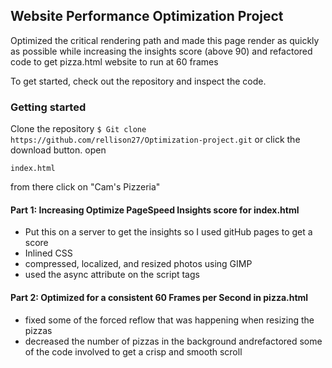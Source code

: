 ## Website Performance Optimization Project

Optimized the critical rendering path and made this page render as quickly as possible while increasing the insights score (above 90) and refactored code to get pizza.html website to run at 60 frames

To get started, check out the repository and inspect the code.

### Getting started
Clone the repository `$ Git clone https://github.com/rellison27/Optimization-project.git` 
 or click the download button.
open
```
index.html
```
from there click on "Cam's Pizzeria"

#### Part 1: Increasing Optimize PageSpeed Insights score for index.html
- Put this on a server to get the insights so I used gitHub pages to get a score
- Inlined CSS
- compressed, localized, and resized photos using GIMP
- used the async attribute on the script tags

#### Part 2: Optimized for a consistent 60 Frames per Second in pizza.html
- fixed some of the forced reflow that was happening when resizing the pizzas
- decreased the number of pizzas in the background andrefactored some of the code involved to get a crisp and smooth scroll
